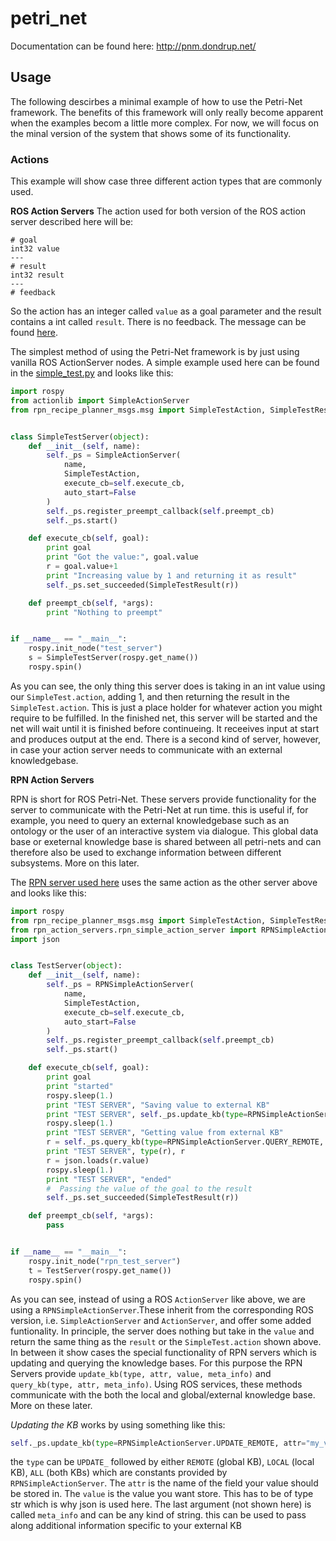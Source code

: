 # petri_net

Documentation can be found here: http://pnm.dondrup.net/

## Usage

The following descirbes a minimal example of how to use the Petri-Net framework. The benefits
of this framework will only really become apparent when the examples becom a little
more complex. For now, we will focus on the minal version of the system that shows some of its
functionality.

### Actions

This example will show case three different action types that are commonly used.

**ROS Action Servers**
The action used for both version of the ROS action server described here will be:

```
# goal
int32 value
---
# result
int32 result
---
# feedback
```

So the action has an integer called `value` as a goal parameter and the result contains
a int called `result`. There is no feedback. The message can be found [here](rpn_recipe_planner_msgs/action/SimpleTest.action).

The simplest method of using the Petri-Net framework is by just using vanilla ROS ActionServer nodes. A simple example used here can be found 
in the [simple_test.py](rpn_recipe_planner/scripts/example_servers/simple_test.py) and looks like this:

```python
import rospy
from actionlib import SimpleActionServer
from rpn_recipe_planner_msgs.msg import SimpleTestAction, SimpleTestResult


class SimpleTestServer(object):
    def __init__(self, name):
        self._ps = SimpleActionServer(
            name,
            SimpleTestAction,
            execute_cb=self.execute_cb,
            auto_start=False
        )
        self._ps.register_preempt_callback(self.preempt_cb)
        self._ps.start()

    def execute_cb(self, goal):
        print goal
        print "Got the value:", goal.value
        r = goal.value+1
        print "Increasing value by 1 and returning it as result"
        self._ps.set_succeeded(SimpleTestResult(r))

    def preempt_cb(self, *args):
        print "Nothing to preempt"


if __name__ == "__main__":
    rospy.init_node("test_server")
    s = SimpleTestServer(rospy.get_name())
    rospy.spin()
```

As you can see, the only thing this server does is taking in an int value using our `SimpleTest.action`, adding 1, and then returning the result in the 
`SimpleTest.action`. This is just a place holder for whatever action you might require to be fulfilled. In the finished net, this server will be started
and the net will wait until it is finished before continueing. It receeives input at start and produces output at the end. There is a second kind of server, 
however, in case your action server needs to communicate with an external knowledgebase.

**RPN Action Servers**

RPN is short for ROS Petri-Net. These servers provide functionality for the server to communicate with the Petri-Net at run time. this is useful if, for example,
you need to query an external knowledgebase such as an ontology or the user of an interactive system via dialogue. This global data base or exeternal knowledge 
base is shared between all petri-nets and can therefore also be used to exchange information between different subsystems. More on this later.

The [RPN server used here](rpn_recipe_planner/scripts/example_servers/test.py) uses the same action as the other server above and looks like this:

```python
import rospy
from rpn_recipe_planner_msgs.msg import SimpleTestAction, SimpleTestResult
from rpn_action_servers.rpn_simple_action_server import RPNSimpleActionServer
import json


class TestServer(object):
    def __init__(self, name):
        self._ps = RPNSimpleActionServer(
            name,
            SimpleTestAction,
            execute_cb=self.execute_cb,
            auto_start=False
        )
        self._ps.register_preempt_callback(self.preempt_cb)
        self._ps.start()

    def execute_cb(self, goal):
        print goal
        print "started"
        rospy.sleep(1.)
        print "TEST SERVER", "Saving value to external KB"
        print "TEST SERVER", self._ps.update_kb(type=RPNSimpleActionServer.UPDATE_REMOTE, attr="my_value", value=json.dumps(goal.value))
        rospy.sleep(1.)
        print "TEST SERVER", "Getting value from external KB"
        r = self._ps.query_kb(type=RPNSimpleActionServer.QUERY_REMOTE, attr="my_value")
        print "TEST SERVER", type(r), r
        r = json.loads(r.value)
        rospy.sleep(1.)
        print "TEST SERVER", "ended"
        #  Passing the value of the goal to the result
        self._ps.set_succeeded(SimpleTestResult(r))

    def preempt_cb(self, *args):
        pass


if __name__ == "__main__":
    rospy.init_node("rpn_test_server")
    t = TestServer(rospy.get_name())
    rospy.spin()
```

As you can see, instead of using a ROS `ActionServer` like above, we are using a `RPNSimpleActionServer`.These inherit from the corresponding ROS version, i.e.
`SimpleActionServer` and `ActionServer`, and offer some added funtionality. In principle, the server does nothing but take in the `value` and return the same 
thing as the `result` or the `SimpleTest.action` shown above. In between it show cases the special functionality of RPN servers which is updating and querying
the knowledge bases. For this purpose the RPN Servers provide `update_kb(type, attr, value, meta_info)` and `query_kb(type, attr, meta_info)`. Using ROS
services, these methods communicate with the both the local and global/external knowledge base. More on these later.

*Updating the KB* works by using something like this:

```python
self._ps.update_kb(type=RPNSimpleActionServer.UPDATE_REMOTE, attr="my_value", value=json.dumps(goal.value))
```

the `type` can be `UPDATE_` followed by either `REMOTE` (global KB), `LOCAL` (local KB), `ALL` (both KBs) which are constants provided by `RPNSimpleActionServer`.
The `attr` is the name of the field your value should be stored in. The `value` is the value you want store. This has to be of type str which is why json
is used here. The last argument (not shown here) is called `meta_info` and can be any kind of string. this can be used to pass along additional information
specific to your external KB
